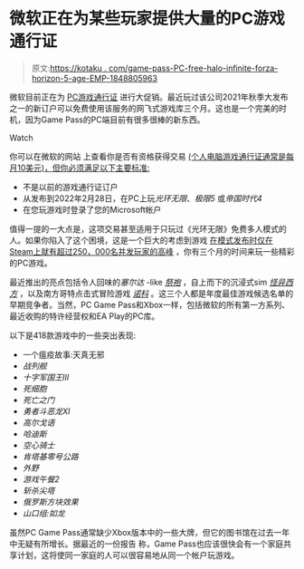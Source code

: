 # 微软正在为某些玩家提供大量的PC游戏通行证

> 原文:[https://kotaku . com/game-pass-PC-free-halo-infinite-forza-horizon-5-age-EMP-1848805963](https://kotaku.com/game-pass-pc-free-halo-infinite-forza-horizon-5-age-emp-1848805963)

微软目前正在为 [PC游戏通行证](https://kotaku.com/the-12-best-games-on-xbox-game-pass-1841477023) 进行大促销。最近玩过该公司2021年秋季大发布之一的新订户可以免费使用该服务的网飞式游戏库三个月。这也是一个完美的时机，因为Game Pass的PC端目前有很多很棒的新东西。

Watch

你可以在微软的网站 上查看你是否有资格获得交易 [(个人电脑游戏通行证通常是每月10美元)，但你必须满足以下主要标准:](https://www.xbox.com/en-GB/xbox-game-pass/pc-game-pass/trial-offer?)

*   不是以前的游戏通行证订户
*   从发布到2022年2月28日，在PC上玩*光环无限*、*极限5* 或*帝国时代4*
*   在您玩游戏时登录了您的Microsoft帐户

值得一提的一大点是，这项交易甚至适用于只玩过《光环无限》免费多人模式的人。如果你陷入了这个困境，这是一个巨大的考虑到游戏 [在模式发布时仅在Steam上就有超过250，000名并发玩家的高峰](https://kotaku.com/halo-infinite-s-multiplayer-as-told-by-steam-reviews-1848084939) ，你有三个月的时间来玩一些精彩的PC游戏。

最近推出的亮点包括令人回味的*塞尔达* -like [*祭袍*](https://kotaku.com/tunic-xbox-game-pass-zelda-dark-souls-fez-indie-impress-1848668747) ，自上而下的沉浸式sim [*怪异西方*](https://kotaku.com/weird-west-wolfeye-studio-arkane-dishonored-western-1848732026) ，以及南方哥特点击式冒险游戏 [*诺科*](https://kotaku.com/game-pass-norco-review-adventure-southern-gothic-raw-fu-1848726472) 。这三个人都是年度最佳游戏候选名单的早期竞争者。当然，PC Game Pass和Xbox一样，包括微软的所有第一方系列、最近收购的特许经营权和EA Play的PC库。

以下是418款游戏中的一些突出表现:

*   一个瘟疫故事:天真无邪
*   *战列舰*
*   *十字军国王III*
*   *死细胞*
*   *死亡之门*
*   *勇者斗恶龙XI*
*   *高尔戈语*
*   *哈迪斯*
*   *空心骑士*
*   *肯塔基零号公路*
*   *外野*
*   *游戏午餐2*
*   *斩杀尖塔*
*   *俄罗斯方块效果*
*   *山口组:如龙*

虽然PC Game Pass通常缺少Xbox版本中的一些大牌，但它的图书馆在过去一年中无疑有所增长。据最近的一份报告 称，Game Pass也应该很快会有一个家庭共享计划，这将使同一家庭的人可以很容易地从同一个帐户玩游戏。